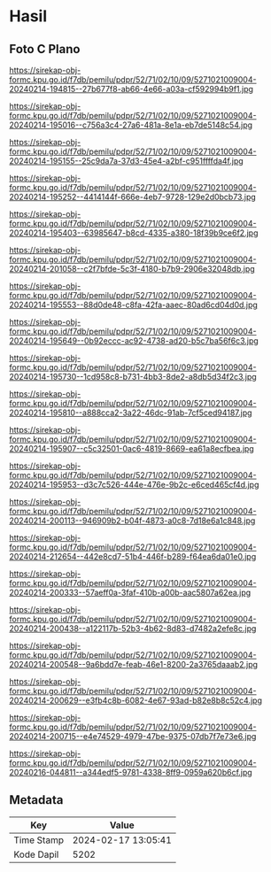 # Hasil

## Foto C Plano

https://sirekap-obj-formc.kpu.go.id/f7db/pemilu/pdpr/52/71/02/10/09/5271021009004-20240214-194815--27b677f8-ab66-4e66-a03a-cf592994b9f1.jpg

https://sirekap-obj-formc.kpu.go.id/f7db/pemilu/pdpr/52/71/02/10/09/5271021009004-20240214-195016--c756a3c4-27a6-481a-8e1a-eb7de5148c54.jpg

https://sirekap-obj-formc.kpu.go.id/f7db/pemilu/pdpr/52/71/02/10/09/5271021009004-20240214-195155--25c9da7a-37d3-45e4-a2bf-c951ffffda4f.jpg

https://sirekap-obj-formc.kpu.go.id/f7db/pemilu/pdpr/52/71/02/10/09/5271021009004-20240214-195252--4414144f-666e-4eb7-9728-129e2d0bcb73.jpg

https://sirekap-obj-formc.kpu.go.id/f7db/pemilu/pdpr/52/71/02/10/09/5271021009004-20240214-195403--63985647-b8cd-4335-a380-18f39b9ce6f2.jpg

https://sirekap-obj-formc.kpu.go.id/f7db/pemilu/pdpr/52/71/02/10/09/5271021009004-20240214-201058--c2f7bfde-5c3f-4180-b7b9-2906e32048db.jpg

https://sirekap-obj-formc.kpu.go.id/f7db/pemilu/pdpr/52/71/02/10/09/5271021009004-20240214-195553--88d0de48-c8fa-42fa-aaec-80ad6cd04d0d.jpg

https://sirekap-obj-formc.kpu.go.id/f7db/pemilu/pdpr/52/71/02/10/09/5271021009004-20240214-195649--0b92eccc-ac92-4738-ad20-b5c7ba56f6c3.jpg

https://sirekap-obj-formc.kpu.go.id/f7db/pemilu/pdpr/52/71/02/10/09/5271021009004-20240214-195730--1cd958c8-b731-4bb3-8de2-a8db5d34f2c3.jpg

https://sirekap-obj-formc.kpu.go.id/f7db/pemilu/pdpr/52/71/02/10/09/5271021009004-20240214-195810--a888cca2-3a22-46dc-91ab-7cf5ced94187.jpg

https://sirekap-obj-formc.kpu.go.id/f7db/pemilu/pdpr/52/71/02/10/09/5271021009004-20240214-195907--c5c32501-0ac6-4819-8669-ea61a8ecfbea.jpg

https://sirekap-obj-formc.kpu.go.id/f7db/pemilu/pdpr/52/71/02/10/09/5271021009004-20240214-195953--d3c7c526-444e-476e-9b2c-e6ced465cf4d.jpg

https://sirekap-obj-formc.kpu.go.id/f7db/pemilu/pdpr/52/71/02/10/09/5271021009004-20240214-200113--946909b2-b04f-4873-a0c8-7d18e6a1c848.jpg

https://sirekap-obj-formc.kpu.go.id/f7db/pemilu/pdpr/52/71/02/10/09/5271021009004-20240214-212654--442e8cd7-51b4-446f-b289-f64ea6da01e0.jpg

https://sirekap-obj-formc.kpu.go.id/f7db/pemilu/pdpr/52/71/02/10/09/5271021009004-20240214-200333--57aeff0a-3faf-410b-a00b-aac5807a62ea.jpg

https://sirekap-obj-formc.kpu.go.id/f7db/pemilu/pdpr/52/71/02/10/09/5271021009004-20240214-200438--a122117b-52b3-4b62-8d83-d7482a2efe8c.jpg

https://sirekap-obj-formc.kpu.go.id/f7db/pemilu/pdpr/52/71/02/10/09/5271021009004-20240214-200548--9a6bdd7e-feab-46e1-8200-2a3765daaab2.jpg

https://sirekap-obj-formc.kpu.go.id/f7db/pemilu/pdpr/52/71/02/10/09/5271021009004-20240214-200629--e3fb4c8b-6082-4e67-93ad-b82e8b8c52c4.jpg

https://sirekap-obj-formc.kpu.go.id/f7db/pemilu/pdpr/52/71/02/10/09/5271021009004-20240214-200715--e4e74529-4979-47be-9375-07db7f7e73e6.jpg

https://sirekap-obj-formc.kpu.go.id/f7db/pemilu/pdpr/52/71/02/10/09/5271021009004-20240216-044811--a344edf5-9781-4338-8ff9-0959a620b6cf.jpg


## Metadata

| Key        | Value               |
| ---------- | ------------------- |
| Time Stamp | 2024-02-17 13:05:41 |
| Kode Dapil | 5202                |



